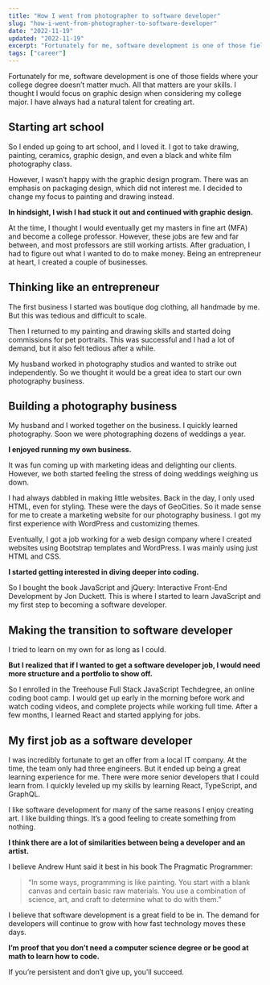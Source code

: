 ```yaml
---
title: "How I went from photographer to software developer"
slug: "how-i-went-from-photographer-to-software-developer"
date: "2022-11-19"
updated: "2022-11-19"
excerpt: "Fortunately for me, software development is one of those fields where your college degree doesn’t matter much. All that matters are your skills. I thought I would focus on graphic design when considering my college major. I have always had a natural talent for creating art."
tags: ["career"]
---
```


Fortunately for me, software development is one of those fields where your college degree doesn’t matter much. All that matters are your skills. I thought I would focus on graphic design when considering my college major. I have always had a natural talent for creating art.

## Starting art school

So I ended up going to art school, and I loved it. I got to take drawing, painting, ceramics, graphic design, and even a black and white film photography class.

However, I wasn’t happy with the graphic design program. There was an emphasis on packaging design, which did not interest me. I decided to change my focus to painting and drawing instead.

**In hindsight, I wish I had stuck it out and continued with graphic design.**

At the time, I thought I would eventually get my masters in fine art (MFA) and become a college professor. However, these jobs are few and far between, and most professors are still working artists. After graduation, I had to figure out what I wanted to do to make money. Being an entrepreneur at heart, I created a couple of businesses.

## Thinking like an entrepreneur

The first business I started was boutique dog clothing, all handmade by me. But this was tedious and difficult to scale.

Then I returned to my painting and drawing skills and started doing commissions for pet portraits. This was successful and I had a lot of demand, but it also felt tedious after a while.

My husband worked in photography studios and wanted to strike out independently. So we thought it would be a great idea to start our own photography business.

## Building a photography business

My husband and I worked together on the business. I quickly learned photography. Soon we were photographing dozens of weddings a year.

**I enjoyed running my own business.**

It was fun coming up with marketing ideas and delighting our clients. However, we both started feeling the stress of doing weddings weighing us down.

I had always dabbled in making little websites. Back in the day, I only used HTML, even for styling. These were the days of GeoCities. So it made sense for me to create a marketing website for our photography business. I got my first experience with WordPress and customizing themes.

Eventually, I got a job working for a web design company where I created websites using Bootstrap templates and WordPress. I was mainly using just HTML and CSS.

**I started getting interested in diving deeper into coding.**

So I bought the book JavaScript and jQuery: Interactive Front-End Development by Jon Duckett. This is where I started to learn JavaScript and my first step to becoming a software developer.

## Making the transition to software developer

I tried to learn on my own for as long as I could.

**But I realized that if I wanted to get a software developer job, I would need more structure and a portfolio to show off.**

So I enrolled in the Treehouse Full Stack JavaScript Techdegree, an online coding boot camp. I would get up early in the morning before work and watch coding videos, and complete projects while working full time. After a few months, I learned React and started applying for jobs.

## My first job as a software developer

I was incredibly fortunate to get an offer from a local IT company. At the time, the team only had three engineers. But it ended up being a great learning experience for me. There were more senior developers that I could learn from. I quickly leveled up my skills by learning React, TypeScript, and GraphQL.

I like software development for many of the same reasons I enjoy creating art. I like building things. It’s a good feeling to create something from nothing.

**I think there are a lot of similarities between being a developer and an artist.**

I believe Andrew Hunt said it best in his book The Pragmatic Programmer:

> “In some ways, programming is like painting. You start with a blank canvas and certain basic raw materials. You use a combination of science, art, and craft to determine what to do with them.”

I believe that software development is a great field to be in. The demand for developers will continue to grow with how fast technology moves these days.

**I’m proof that you don’t need a computer science degree or be good at math to learn how to code.**

If you’re persistent and don’t give up, you’ll succeed.

